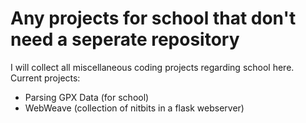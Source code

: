 # Any projects for school that don't need a seperate repository

I will collect all miscellaneous coding projects regarding school here.
Current projects:
- Parsing GPX Data (for school)
- WebWeave (collection of nitbits in a flask webserver)

